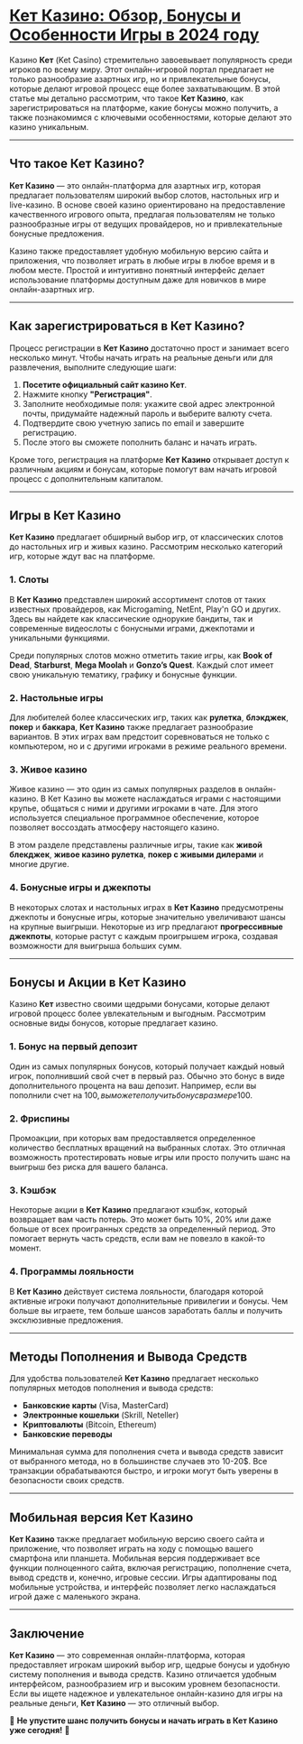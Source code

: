 # [Кет Казино: Обзор, Бонусы и Особенности Игры в 2024 году](https://catchthecatthree.com/d1bfb4f94)

Казино **Кет** (Ket Casino) стремительно завоевывает популярность среди игроков по всему миру. Этот онлайн-игровой портал предлагает не только разнообразие азартных игр, но и привлекательные бонусы, которые делают игровой процесс еще более захватывающим. В этой статье мы детально рассмотрим, что такое **Кет Казино**, как зарегистрироваться на платформе, какие бонусы можно получить, а также познакомимся с ключевыми особенностями, которые делают это казино уникальным.

***

## Что такое Кет Казино?

**Кет Казино** — это онлайн-платформа для азартных игр, которая предлагает пользователям широкий выбор слотов, настольных игр и live-казино. В основе своей казино ориентировано на предоставление качественного игрового опыта, предлагая пользователям не только разнообразные игры от ведущих провайдеров, но и привлекательные бонусные предложения.

Казино также предоставляет удобную мобильную версию сайта и приложения, что позволяет играть в любые игры в любое время и в любом месте. Простой и интуитивно понятный интерфейс делает использование платформы доступным даже для новичков в мире онлайн-азартных игр.

***

## Как зарегистрироваться в Кет Казино?

Процесс регистрации в **Кет Казино** достаточно прост и занимает всего несколько минут. Чтобы начать играть на реальные деньги или для развлечения, выполните следующие шаги:

1. **Посетите официальный сайт казино Кет**.
2. Нажмите кнопку **"Регистрация"**.
3. Заполните необходимые поля: укажите свой адрес электронной почты, придумайте надежный пароль и выберите валюту счета.
4. Подтвердите свою учетную запись по email и завершите регистрацию.
5. После этого вы сможете пополнить баланс и начать играть.

Кроме того, регистрация на платформе **Кет Казино** открывает доступ к различным акциям и бонусам, которые помогут вам начать игровой процесс с дополнительным капиталом.

***

## Игры в Кет Казино

**Кет Казино** предлагает обширный выбор игр, от классических слотов до настольных игр и живых казино. Рассмотрим несколько категорий игр, которые ждут вас на платформе.

### 1. **Слоты**

В **Кет Казино** представлен широкий ассортимент слотов от таких известных провайдеров, как Microgaming, NetEnt, Play'n GO и других. Здесь вы найдете как классические однорукие бандиты, так и современные видеослоты с бонусными играми, джекпотами и уникальными функциями.

Среди популярных слотов можно отметить такие игры, как **Book of Dead**, **Starburst**, **Mega Moolah** и **Gonzo’s Quest**. Каждый слот имеет свою уникальную тематику, графику и бонусные функции.

### 2. **Настольные игры**

Для любителей более классических игр, таких как **рулетка**, **блэкджек**, **покер** и **баккара**, **Кет Казино** также предлагает разнообразие вариантов. В этих играх вам предстоит соревноваться не только с компьютером, но и с другими игроками в режиме реального времени.

### 3. **Живое казино**

Живое казино — это один из самых популярных разделов в онлайн-казино. В Кет Казино вы можете наслаждаться играми с настоящими крупье, общаться с ними и другими игроками в чате. Для этого используется специальное программное обеспечение, которое позволяет воссоздать атмосферу настоящего казино.

В этом разделе представлены различные игры, такие как **живой блекджек**, **живое казино рулетка**, **покер с живыми дилерами** и многие другие.

### 4. **Бонусные игры и джекпоты**

В некоторых слотах и настольных играх в **Кет Казино** предусмотрены джекпоты и бонусные игры, которые значительно увеличивают шансы на крупные выигрыши. Некоторые из игр предлагают **прогрессивные джекпоты**, которые растут с каждым проигрышем игрока, создавая возможности для выигрыша больших сумм.

***

## Бонусы и Акции в Кет Казино

Казино **Кет** известно своими щедрыми бонусами, которые делают игровой процесс более увлекательным и выгодным. Рассмотрим основные виды бонусов, которые предлагает казино.

### 1. **Бонус на первый депозит**

Один из самых популярных бонусов, который получает каждый новый игрок, пополнивший свой счет в первый раз. Обычно это бонус в виде дополнительного процента на ваш депозит. Например, если вы пополнили счет на 100$, вы можете получить бонус в размере 100%, т.е. на вашем балансе окажется 200$.

### 2. **Фриспины**

Промоакции, при которых вам предоставляется определенное количество бесплатных вращений на выбранных слотах. Это отличная возможность протестировать новые игры или просто получить шанс на выигрыш без риска для вашего баланса.

### 3. **Кэшбэк**

Некоторые акции в **Кет Казино** предлагают кэшбэк, который возвращает вам часть потерь. Это может быть 10%, 20% или даже больше от всех проигранных средств за определенный период. Это помогает вернуть часть средств, если вам не повезло в какой-то момент.

### 4. **Программы лояльности**

В **Кет Казино** действует система лояльности, благодаря которой активные игроки получают дополнительные привилегии и бонусы. Чем больше вы играете, тем больше шансов заработать баллы и получить эксклюзивные предложения.

***

## Методы Пополнения и Вывода Средств

Для удобства пользователей **Кет Казино** предлагает несколько популярных методов пополнения и вывода средств:

* **Банковские карты** (Visa, MasterCard)
* **Электронные кошельки** (Skrill, Neteller)
* **Криптовалюты** (Bitcoin, Ethereum)
* **Банковские переводы**

Минимальная сумма для пополнения счета и вывода средств зависит от выбранного метода, но в большинстве случаев это 10-20$. Все транзакции обрабатываются быстро, и игроки могут быть уверены в безопасности своих средств.

***

## Мобильная версия Кет Казино

**Кет Казино** также предлагает мобильную версию своего сайта и приложение, что позволяет играть на ходу с помощью вашего смартфона или планшета. Мобильная версия поддерживает все функции полноценного сайта, включая регистрацию, пополнение счета, вывод средств и, конечно, игровые сессии. Игры адаптированы под мобильные устройства, и интерфейс позволяет легко наслаждаться игрой даже с маленького экрана.

***

## Заключение

**Кет Казино** — это современная онлайн-платформа, которая предоставляет игрокам широкий выбор игр, щедрые бонусы и удобную систему пополнения и вывода средств. Казино отличается удобным интерфейсом, разнообразием игр и высоким уровнем безопасности. Если вы ищете надежное и увлекательное онлайн-казино для игры на реальные деньги, **Кет Казино** — это отличный выбор.

🌟 **Не упустите шанс получить бонусы и начать играть в Кет Казино уже сегодня!** 🎰
